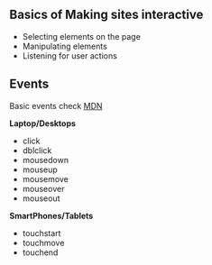 ## Basics of Making sites interactive  

  * Selecting elements on the page  
  * Manipulating elements  
  * Listening for user actions  

## Events  

Basic events check [MDN](https://developer.mozilla.org/en-US/docs/Web/Events)

**Laptop/Desktops**  

  * click
  * dblclick  
  * mousedown  
  * mouseup  
  * mousemove  
  * mouseover  
  * mouseout  

**SmartPhones/Tablets**  

  * touchstart
  * touchmove  
  * touchend  

  
